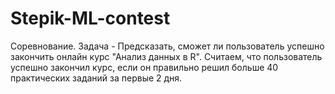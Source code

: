# Stepik-ML-contest
Соревнование. Задача - Предсказать, сможет ли пользователь успешно закончить онлайн курс "Анализ данных в R".
Считаем, что пользователь успешно закончил курс, если он правильно решил больше 40 практических заданий за
первые 2 дня. 
